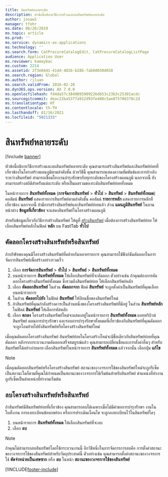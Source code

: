 ```yaml
---
title: สินทรัพย์หลายระดับ
description: หัวข้อนี้อธิบายวิธีการสร้างและลบสินทรัพย์หลายระดับ
author: josaw1
manager: tfehr
ms.date: 06/26/2019
ms.topic: article
ms.prod: ''
ms.service: dynamics-ax-applications
ms.technology: ''
ms.search.form: CatProcureCatalogEdit, CatProcureCatalogListPage
audience: Application User
ms.reviewer: kamaybac
ms.custom: 2214
ms.assetid: 2f3e0441-414d-402b-b28b-7ab0d650d658
ms.search.region: Global
ms.author: riluan
ms.search.validFrom: 2016-02-28
ms.dyn365.ops.version: AX 7.0.0
ms.openlocfilehash: fd4da57c3849095909226db53c23b3c25301acdc
ms.sourcegitcommit: deac22ba5377a912d93fe408c5ae875706378c2d
ms.translationtype: HT
ms.contentlocale: th-TH
ms.lasthandoff: 01/16/2021
ms.locfileid: "5021333"
---
```

# <a name="multi-level-assets"></a>สินทรัพย์หลายระดับ

[!include [banner](../../includes/banner.md)]

 

หัวข้อนี้อธิบายวิธีการสร้างและลบสินทรัพย์หลายระดับ คุณสามารถสร้างสินทรัพย์และสินทรัพย์ย่อยที่เกี่ยวข้องในโครงสร้างแผนภูมิตามลำดับชั้น ด้วยวิธีนี้ คุณสามารถแสดงความสัมพันธ์และการอ้างอิงระหว่างสินทรัพย์ สามารถเชื่อมโยงงานบำรุงรักษากับทุกระดับของโครงสร้างแผนภูมิ นอกจากนี้ ยังสามารถสร้างสถิติสำหรับแต่ละระดับ หรือเป็นผลรวมของระดับสินทรัพย์ย่อยทั้งหมด

ในหน้ารายการ **สินทรัพย์ทั้งหมด** (**การจัดการสินทรัพย์** \> **ทั่วไป** \> **สินทรัพย์** \> **สินทรัพย์ทั้งหมด**) คอลัมน์ **สินทรัพย์** แสดงรายการสินทรัพย์ตามลำดับชั้น คอลัมน์ **รายการหลัก** แสดงรายการหลักที่เกี่ยวข้อง นอกจากนี้ ถ้ามีการสร้างสินทรัพย์และสินทรัพย์ย่อยแล้ว ส่วน **แผนภูมิสินทรัพย์** ในบานหน้าต่าง **ข้อมูลที่เกี่ยวข้อง** จะแสดงสินทรัพย์ในโครงสร้างแผนภูมิ

สำหรับข้อมูลเกี่ยวกับวิธีการสร้างสินทรัพย์ ให้ดูที่ [สร้างสินทรัพย์](../objects/create-an-object.md) เมื่อต้องการสร้างสินทรัพย์ย่อย ให้เลือกสินทรัพย์หลักในฟิลด์ **หลัก** บน FastTab **ทั่วไป**

## <a name="copy-an-asset-or-asset-structure"></a>คัดลอกโครงสร้างสินทรัพย์หรือสินทรัพย์

ถ้าบริษัทของคุณมีโครงสร้างสินทรัพย์ที่คล้ายกันหลายรายการ คุณสามารถใช้ฟังก์ชันคัดลอกในการจัดการสินทรัพย์เพื่อสร้างอย่างรวดเร็ว

1. เลือก **การจัดการสินทรัพย์** \> **ทั่วไป** \> **สินทรัพย์** \> **สินทรัพย์ทั้งหมด**
2. บนหน้ารายการ **สินทรัพย์ทั้งหมด** ให้เลือกสินทรัพย์ที่จะคัดลอก ตัวอย่างเช่น ถ้าคุณต้องการคัดลอกโครงสร้างสินทรัพย์ทั้งหมด ซึ่งรวมถึงสินทรัพย์ย่อย ให้เลือกสินทรัพย์หลัก
3. เลือก **คัดลอกสินทรัพย์** ในส่วน **คัดลอกจาก** ฟิลด์ **สินทรัพย์** จะถูกตั้งค่าเป็นสินทรัพย์ที่คุณเลือกบนหน้ารายการ
4. ในส่วน **คัดลอกไปยัง** ในฟิลด์ **สินทรัพย์** ให้ป้อนชื่อของสินทรัพย์ใหม่
5. ถ้าสินทรัพย์ที่คุณกำลังสร้างควรเป็นส่วนหนึ่งของโครงสร้างสินทรัพย์ที่มีอยู่ ในส่วน **สินทรัพย์หลัก** ในฟิลด์ **สินทรัพย์** ให้เลือกรหัสหลัก
6. เลือก **ตกลง** โครงสร้างสินทรัพย์ใหม่จะแสดงอยู่ในหน้ารายการ **สินทรัพย์ทั้งหมด** แอททริบิวต์สินทรัพย์ แผนการบำรุงรักษา และรอบการบำรุงรักษาทั้งหมดที่เกี่ยวข้องกับสินทรัพย์ที่คุณคัดลอก จะถูกโอนย้ายไปยังสินทรัพย์หรือโครงสร้างสินทรัพย์ใหม่

เมื่อคุณคัดลอกโครงสร้างสินทรัพย์ สินทรัพย์ย่อยในโครงสร้างใหม่จะมีชื่อเดียวกับสินทรัพย์ย่อยที่คุณคัดลอก หลังจากกระบวนงานคัดลอกเสร็จสมบูรณ์แล้ว คุณสามารถเปลี่ยนชื่อและการตั้งค่าอื่นๆ สำหรับสินทรัพย์ได้อย่างง่ายดาย เลือกสินทรัพย์ในหน้ารายการ **สินทรัพย์ทั้งหมด** แล้วจากนั้น เลือกปุ่ม **แก้ไข**

> [!NOTE]
> เมื่อคุณคัดลอกสินทรัพย์หรือโครงสร้างสินทรัพย์ สถานะของวงจรการใช้ของสินทรัพย์ใหม่จะถูกรีเซ็ตเป็นสถานะใดก็ตามที่คุณได้กำหนดเป็นสถานะของวงจรการใช้เริ่มต้นสำหรับสินทรัพย์ ตำแหน่งที่ทำงานถูกรีเซ็ตเป็นตำแหน่งที่ทำงานเริ่มต้น

## <a name="delete-an-asset-or-asset-structure"></a>ลบโครงสร้างสินทรัพย์หรือสินทรัพย์

ถ้าสินทรัพย์มีสินทรัพย์ย่อยที่เกี่ยวข้อง คุณสามารถลบได้เฉพาะเมื่อไม่มีคำขอการบำรุงรักษา งานในใบสั่งงาน การลงทะเบียนข้อบกพร่อง หรือการประเมินเงื่อนไข จะถูกลงทะเบียนไว้ในสินทรัพย์ใดๆ

1. บนหน้ารายการ **สินทรัพย์ทั้งหมด** ให้เลือกสินทรัพย์ที่จะลบ
2. เลือก **ลบ**

> [!NOTE]
> ถ้าคุณไม่สามารถลบสินทรัพย์โดยใช้กระบวนงานนี้ อีกวิธีหนึ่งในการจัดการการลบคือ การตั้งค่าสถานะของวงจรการใช้ของสินทรัพย์สำหรับวัตถุประสงค์นี้ ตัวอย่างเช่น คุณสามารถตั้งค่าสถานะของวงจรการใช้ **ตัดจำหน่ายเป็นเศษซาก** หรือ **ลบ** ในหน้า **สถานะของวงจรการใช้ของสินทรัพย์**


[!INCLUDE[footer-include](../../../includes/footer-banner.md)]